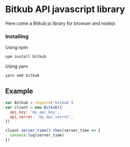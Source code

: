 # Bitkub API javascript library

Here come a Bitkub js library for browser and nodejs

### Installing

Using npm

```bash
npm install bitkub
```

Using yarn

```
yarn add bitkub
```

## Example

```javascript
var Bitkub = require('bitkub')
var client = new Bitkub({
  api_key: 'my_api_key',
  api_secret: 'my_api_secret',
})

client.server_time().then(server_time => {
  console.log(server_time)
})
```
